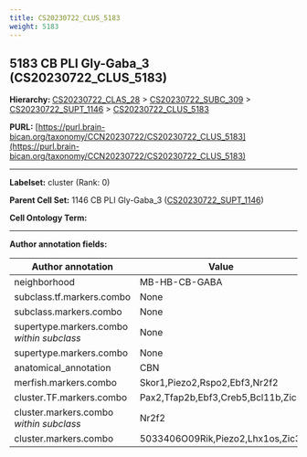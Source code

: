 ```yaml
---
title: CS20230722_CLUS_5183
weight: 5183
---
```

## 5183 CB PLI Gly-Gaba_3 (CS20230722_CLUS_5183)
<b>Hierarchy: </b>
[CS20230722_CLAS_28](../CS20230722_CLAS_28) >
[CS20230722_SUBC_309](../CS20230722_SUBC_309) >
[CS20230722_SUPT_1146](../CS20230722_SUPT_1146) >
[CS20230722_CLUS_5183](../CS20230722_CLUS_5183)

**PURL:** [https://purl.brain-bican.org/taxonomy/CCN20230722/CS20230722_CLUS_5183](https://purl.brain-bican.org/taxonomy/CCN20230722/CS20230722_CLUS_5183)

---


**Labelset:** cluster (Rank: 0)

**Parent Cell Set:** 1146 CB PLI Gly-Gaba_3 ([CS20230722_SUPT_1146](../CS20230722_SUPT_1146))



**Cell Ontology Term:** 

[MARKER GENES.]: #


---

[TRANSFERRED ANNOTATIONS.]: #


[AUTHOR ANNOTATION FIELDS.]: #


**Author annotation fields:**

| Author annotation | Value |
|-------------------|-------|
|neighborhood|MB-HB-CB-GABA|
|subclass.tf.markers.combo|None|
|subclass.markers.combo|None|
|supertype.markers.combo _within subclass_|None|
|supertype.markers.combo|None|
|anatomical_annotation|CBN|
|merfish.markers.combo|Skor1,Piezo2,Rspo2,Ebf3,Nr2f2|
|cluster.TF.markers.combo|Pax2,Tfap2b,Ebf3,Creb5,Bcl11b,Zic3|
|cluster.markers.combo _within subclass_|Nr2f2|
|cluster.markers.combo|5033406O09Rik,Piezo2,Lhx1os,Zic3|
